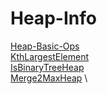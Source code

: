 # Heap-Info 
[Heap-Basic-Ops](https://github.com/mkeshav218/DSA/blob/master/src/heap/HeapBasic.java) \
[KthLargestElement](https://github.com/mkeshav218/DSA/blob/master/src/heap/KthLargestElement.java) \
[IsBinaryTreeHeap](https://github.com/mkeshav218/DSA/blob/master/src/heap/IsBinaryTreeHeap.java) \
[Merge2MaxHeap](https://github.com/mkeshav218/DSA/blob/master/src/heap/Merge2MaxHeap.java) \
